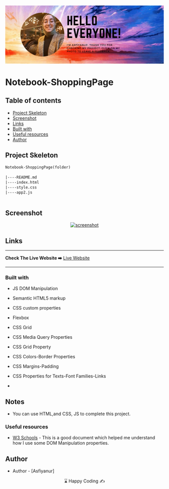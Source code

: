 
<p align="center">
<a href="https://www.linkedin.com/in/asfiyanur-sakin/" target="_blank"><img src="asf-img.png" alt="screenshot"></a>
</p>


# Notebook-ShoppingPage

## Table of contents

  - [Project Skeleton ](#project-skeleton)
  - [Screenshot](#screenshot) 
  - [Links](#links)
  - [Built with](#built-with)
  - [Useful resources](#useful-resources)
  - [Author](#author)


## Project Skeleton 

```
Notebook-ShoppingPage(folder)

|----README.md                   
|----index.html
|----style.css
|----app2.js


```

## Screenshot
<p align="center">
<a href="https://asfiyanur.github.io/Notebook-ShoppingPage/"><img src="NotebookShoppingPage.gif" alt="screenshot"></a>
</p>



## Links
<hr>
<b>Check The Live Website ➡️</b> <a href="https://asfiyanur.github.io/Notebook-ShoppingPage/">Live Website</a>
<hr>

### Built with

- JS DOM Manipulation
- Semantic HTML5 markup
- CSS custom properties
- Flexbox
- CSS Grid


	
- CSS Media Query Properties

- CSS Grid Property

- CSS Colors-Border Properties

- CSS Margins-Padding

- CSS Properties for Texts-Font Families-Links


-

## Notes

- You can use HTML,and CSS, JS  to complete this project.

### Useful resources

- [W3 Schools](https://www.w3schools.com/) - This is a good document which helped me understand how I use some DOM Manipulation properties.



## Author

- Author - [Asfiyanur]

<center> &#8987; Happy Coding  &#9997; </center>
